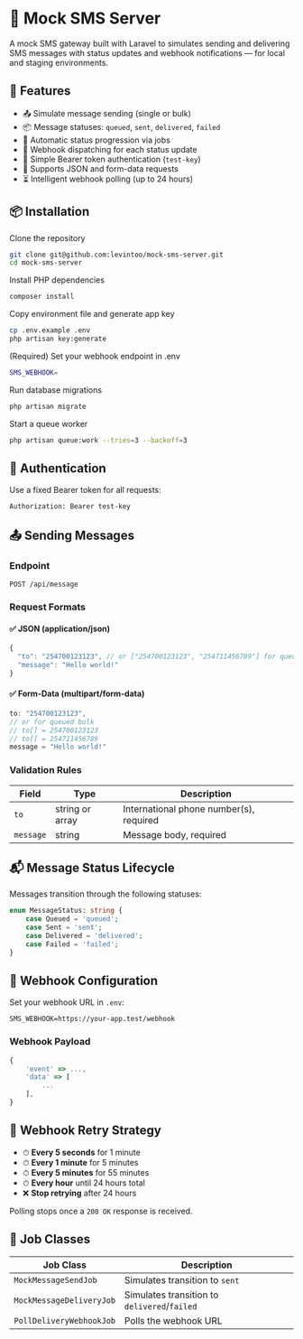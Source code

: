 # 📡 Mock SMS Server

A mock SMS gateway built with Laravel to simulates sending and delivering SMS messages with status updates and webhook notifications — for local and staging environments.

## 🚀 Features

- 📤 Simulate message sending (single or bulk)
- 📦 Message statuses: `queued`, `sent`, `delivered`, `failed`
- 🔁 Automatic status progression via jobs
- 📡 Webhook dispatching for each status update
- 🔐 Simple Bearer token authentication (`test-key`)
- 🧪 Supports JSON and form-data requests
- ⏳ Intelligent webhook polling (up to 24 hours)

## 📦 Installation

Clone the repository

```bash
git clone git@github.com:levintoo/mock-sms-server.git
cd mock-sms-server
````

Install PHP dependencies
```bash
composer install
````

Copy environment file and generate app key
```bash
cp .env.example .env
php artisan key:generate
````

(Required) Set your webhook endpoint in .env
```bash
SMS_WEBHOOK=
````

Run database migrations
```bash
php artisan migrate
````

Start a queue worker
```bash
php artisan queue:work --tries=3 --backoff=3
````

## 🔐 Authentication

Use a fixed Bearer token for all requests:

```
Authorization: Bearer test-key
```

## 📤 Sending Messages

### Endpoint

```
POST /api/message
```

### Request Formats

#### ✅ JSON (application/json)

```js
{
  "to": "254700123123", // or ["254700123123", "254711456789"] for queued bulk
  "message": "Hello world!"
}
```

#### ✅ Form-Data (multipart/form-data)

```js
to: "254700123123",
// or for queued bulk
// to[] = 254700123123
// to[] = 254711456789
message = "Hello world!"
```

### Validation Rules

| Field     | Type            | Description                             |
| --------- | --------------- | --------------------------------------- |
| `to`      | string or array | International phone number(s), required |
| `message` | string          | Message body, required                  |

## 📬 Message Status Lifecycle

Messages transition through the following statuses:

```php
enum MessageStatus: string {
    case Queued = 'queued';
    case Sent = 'sent';
    case Delivered = 'delivered';
    case Failed = 'failed';
}
```

## 📡 Webhook Configuration

Set your webhook URL in `.env`:

```
SMS_WEBHOOK=https://your-app.test/webhook
```

### Webhook Payload

```js
{
    'event' => ...,
    'data' => [
        ...
    ],
}
```

## 🔁 Webhook Retry Strategy

* ⏱ **Every 5 seconds** for 1 minute
* ⏱ **Every 1 minute** for 5 minutes
* ⏱ **Every 5 minutes** for 55 minutes
* ⏱ **Every hour** until 24 hours total
* ❌ **Stop retrying** after 24 hours

Polling stops once a `200 OK` response is received.

## 🧵 Job Classes

| Job Class                | Description                                  |
| ------------------------ | -------------------------------------------- |
| `MockMessageSendJob`     | Simulates transition to `sent`               |
| `MockMessageDeliveryJob` | Simulates transition to `delivered`/`failed` |
| `PollDeliveryWebhookJob` | Polls the webhook URL                        |
